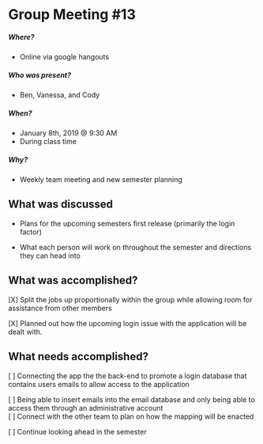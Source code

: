 # Group Meeting #13
##### Where?
* Online via google hangouts
##### Who was present?
* Ben, Vanessa, and Cody
##### When?
* January 8th, 2019 @ 9:30 AM
* During class time
##### Why?
* Weekly team meeting and new semester planning

## What was discussed
* Plans for the upcoming semesters first release (primarily the login factor)

* What each person will work on throughout the semester and directions they can head into


## What was accomplished?
[X] Split the jobs up proportionally within the group while allowing room for assistance from other members   

[X] Planned out how the upcoming login issue with the application will be dealt with.  



## What needs accomplished?
[ ] Connecting the app the the back-end to promote a login database that contains users emails to allow access to the application   

[ ]  Being able to insert emails into the email database and only being able to access them through an administrative account   
[ ] Connect with the other team to plan on how the mapping will be enacted

[ ] Continue looking ahead in the semester
